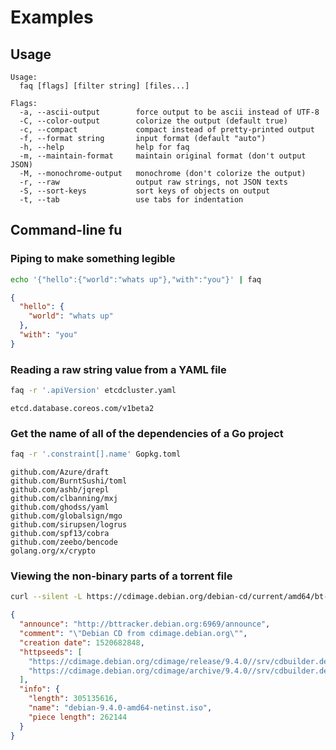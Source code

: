 # Examples

## Usage

```
Usage:
  faq [flags] [filter string] [files...]

Flags:
  -a, --ascii-output        force output to be ascii instead of UTF-8
  -C, --color-output        colorize the output (default true)
  -c, --compact             compact instead of pretty-printed output
  -f, --format string       input format (default "auto")
  -h, --help                help for faq
  -m, --maintain-format     maintain original format (don't output JSON)
  -M, --monochrome-output   monochrome (don't colorize the output)
  -r, --raw                 output raw strings, not JSON texts
  -S, --sort-keys           sort keys of objects on output
  -t, --tab                 use tabs for indentation
```

## Command-line fu


### Piping to make something legible

```sh
echo '{"hello":{"world":"whats up"},"with":"you"}' | faq
```

```json
{
  "hello": {
    "world": "whats up"
  },
  "with": "you"
}

```

### Reading a raw string value from a YAML file

```sh
faq -r '.apiVersion' etcdcluster.yaml
```
```
etcd.database.coreos.com/v1beta2
```

### Get the name of all of the dependencies of a Go project

```sh
faq -r '.constraint[].name' Gopkg.toml
```

```
github.com/Azure/draft
github.com/BurntSushi/toml
github.com/ashb/jqrepl
github.com/clbanning/mxj
github.com/ghodss/yaml
github.com/globalsign/mgo
github.com/sirupsen/logrus
github.com/spf13/cobra
github.com/zeebo/bencode
golang.org/x/crypto
```

### Viewing the non-binary parts of a torrent file

```sh
curl --silent -L https://cdimage.debian.org/debian-cd/current/amd64/bt-cd/debian-9.4.0-amd64-netinst.iso.torrent | faq -f bencode 'del(.info.pieces)'
```

```json
{
  "announce": "http://bttracker.debian.org:6969/announce",
  "comment": "\"Debian CD from cdimage.debian.org\"",
  "creation date": 1520682848,
  "httpseeds": [
    "https://cdimage.debian.org/cdimage/release/9.4.0//srv/cdbuilder.debian.org/dst/deb-cd/weekly-builds/amd64/iso-cd/debian-9.4.0-amd64-netinst.iso",
    "https://cdimage.debian.org/cdimage/archive/9.4.0//srv/cdbuilder.debian.org/dst/deb-cd/weekly-builds/amd64/iso-cd/debian-9.4.0-amd64-netinst.iso"
  ],
  "info": {
    "length": 305135616,
    "name": "debian-9.4.0-amd64-netinst.iso",
    "piece length": 262144
  }
}
```
